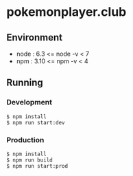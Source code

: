 # pokemonplayer.club


## Environment
- node : 6.3 <= node -v < 7
- npm : 3.10 <= npm -v < 4


## Running

### Development
```shell
$ npm install
$ npm run start:dev
```

### Production
```shell
$ npm install
$ npm run build
$ npm run start:prod
```
